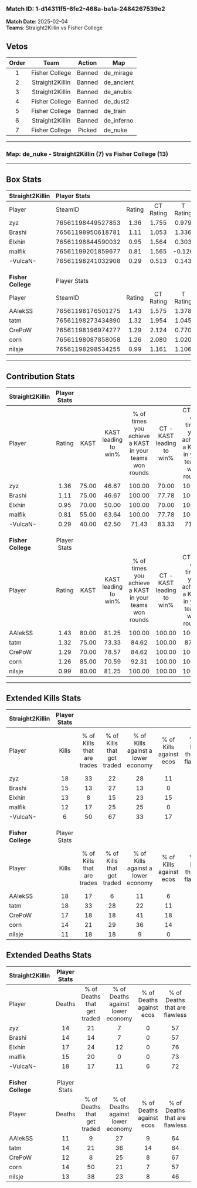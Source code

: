 ### Match ID: 1-d14311f5-6fe2-468a-ba1a-2484267539e2  
**Match Date**: 2025-02-04  
**Teams**: Straight2Killin vs Fisher College  

## Vetos  

| Order | Team | Action | Map |
| :---: | :--: | :----: | --- |
| 1 | Fisher College | Banned | de_mirage |
| 2 | Straight2Killin | Banned | de_ancient |
| 3 | Straight2Killin | Banned | de_anubis |
| 4 | Fisher College | Banned | de_dust2 |
| 5 | Fisher College | Banned | de_train |
| 6 | Straight2Killin | Banned | de_inferno |
| 7 | Fisher College | Picked | de_nuke |

---  

### **Map**: de_nuke - Straight2Killin (7) vs Fisher College (13)  
---  

## Box Stats  

| **Straight2Killin** | Player Stats      |        |           |          |       |      |       |         |        |      |     |
| :- | :- | :-: | :-: | :-: | :-: | :-: | :-: | :-: | :-: | :-: | :-: |
| Player              | SteamID           | Rating | CT Rating | T Rating | KAST  | ADR  | Kills | Assists | Deaths | K/D  | HS% |
| zyz                 | 76561198449527853 |  1.36  |   1.755   |  0.979   | 75.00 | 97.5 |  18   |    7    |   14   | 1.29 | 55  |
| Brashi              | 76561198950618781 |  1.11  |   1.053   |  1.336   | 75.00 | 66.3 |  15   |    3    |   14   | 1.07 | 60  |
| Elxhin              | 76561198844590032 |  0.95  |   1.564   |  0.303   | 70.00 | 76.8 |  13   |    5    |   17   | 0.76 | 30  |
| malfik              | 76561199201859677 |  0.81  |   1.565   |  -0.126  | 55.00 | 62.7 |  12   |    5    |   15   | 0.80 | 58  |
| -VulcaN-            | 76561198241032908 |  0.29  |   0.513   |  0.143   | 40.00 | 44.4 |   6   |    2    |   18   | 0.33 | 33  |
|                     |                   |        |           |          |       |      |       |         |        |      |     |
|                     |                   |        |           |          |       |      |       |         |        |      |     |
|                     |                   |        |           |          |       |      |       |         |        |      |     |
| **Fisher College**  | Player Stats      |        |           |          |       |      |       |         |        |      |     |
| Player              | SteamID           | Rating | CT Rating | T Rating | KAST  | ADR  | Kills | Assists | Deaths | K/D  | HS% |
| AAlekSS             | 76561198176501275 |  1.43  |   1.575   |  1.378   | 80.00 | 89.0 |  18   |    3    |   11   | 1.64 | 27  |
| tatm                | 76561198273434890 |  1.32  |   1.954   |  1.045   | 75.00 | 89.4 |  18   |    5    |   14   | 1.29 | 33  |
| CrePoW              | 76561198196974277 |  1.29  |   2.124   |  0.770   | 70.00 | 90.0 |  17   |    2    |   12   | 1.42 | 64  |
| corn                | 76561198087858058 |  1.26  |   2.080   |  1.020   | 85.00 | 92.7 |  14   |    9    |   14   | 1.00 | 50  |
| nilsje              | 76561198298534255 |  0.99  |   1.161   |  1.106   | 80.00 | 59.5 |  11   |    6    |   13   | 0.85 | 45  |
---  

## Contribution Stats  

| **Straight2Killin** | Player Stats |       |                      |                                                        |                           |                                                             |                          |                                                            |
| :- | :-: | :-: | :-: | :-: | :-: | :-: | :-: | :-: |
| Player              |    Rating    | KAST  | KAST leading to win% | % of times you achieve a KAST in your teams won rounds | CT - KAST leading to win% | CT - % of times you achieve a KAST in your teams won rounds | T - KAST leading to win% | T - % of times you achieve a KAST in your teams won rounds |
| zyz                 |     1.36     | 75.00 |        46.67         |                         100.00                         |           70.00           |                           100.00                            |           0.00           |                            0.00                            |
| Brashi              |     1.11     | 75.00 |        46.67         |                         100.00                         |           77.78           |                           100.00                            |           0.00           |                            0.00                            |
| Elxhin              |     0.95     | 70.00 |        50.00         |                         100.00                         |           70.00           |                           100.00                            |           0.00           |                            0.00                            |
| malfik              |     0.81     | 55.00 |        63.64         |                         100.00                         |           77.78           |                           100.00                            |           0.00           |                            0.00                            |
| -VulcaN-            |     0.29     | 40.00 |        62.50         |                         71.43                          |           83.33           |                            71.43                            |           0.00           |                            0.00                            |
|                     |              |       |                      |                                                        |                           |                                                             |                          |                                                            |
|                     |              |       |                      |                                                        |                           |                                                             |                          |                                                            |
|                     |              |       |                      |                                                        |                           |                                                             |                          |                                                            |
| **Fisher College**  | Player Stats |       |                      |                                                        |                           |                                                             |                          |                                                            |
| Player              |    Rating    | KAST  | KAST leading to win% | % of times you achieve a KAST in your teams won rounds | CT - KAST leading to win% | CT - % of times you achieve a KAST in your teams won rounds | T - KAST leading to win% | T - % of times you achieve a KAST in your teams won rounds |
| AAlekSS             |     1.43     | 80.00 |        81.25         |                         100.00                         |          100.00           |                           100.00                            |          62.50           |                           100.00                           |
| tatm                |     1.32     | 75.00 |        73.33         |                         84.62                          |          100.00           |                            87.50                            |          50.00           |                           80.00                            |
| CrePoW              |     1.29     | 70.00 |        78.57         |                         84.62                          |          100.00           |                           100.00                            |          50.00           |                           60.00                            |
| corn                |     1.26     | 85.00 |        70.59         |                         92.31                          |          100.00           |                           100.00                            |          44.44           |                           80.00                            |
| nilsje              |     0.99     | 80.00 |        81.25         |                         100.00                         |          100.00           |                           100.00                            |          62.50           |                           100.00                           |
---  

## Extended Kills Stats  

| **Straight2Killin** | Player Stats |                            |                            |                                    |                         |                              |                                 |                                       |                    |           |
| :- | :-: | :-: | :-: | :-: | :-: | :-: | :-: | :-: | :-: | :-: |
| Player              |    Kills     | % of Kills that are trades | % of Kills that got traded | % of Kills against a lower economy | % of Kills against ecos | % of Kills that are flawless | % of Kills that are close duels | % of Kills that are assisted by flash | Pistol Round Kills | AWP Kills |
| zyz                 |      18      |             33             |             22             |                 28                 |           11            |              78              |                6                |                   0                   |         1          |     0     |
| Brashi              |      15      |             13             |             27             |                 13                 |            0            |              40              |                0                |                   0                   |         2          |     0     |
| Elxhin              |      13      |             8              |             15             |                 23                 |           15            |              62              |               15                |                   0                   |         0          |     2     |
| malfik              |      12      |             17             |             25             |                 25                 |            0            |              58              |                0                |                   0                   |         2          |     0     |
| -VulcaN-            |      6       |             50             |             67             |                 33                 |           17            |              50              |               17                |                   0                   |         0          |     1     |
|                     |              |                            |                            |                                    |                         |                              |                                 |                                       |                    |           |
|                     |              |                            |                            |                                    |                         |                              |                                 |                                       |                    |           |
|                     |              |                            |                            |                                    |                         |                              |                                 |                                       |                    |           |
| **Fisher College**  | Player Stats |                            |                            |                                    |                         |                              |                                 |                                       |                    |           |
| Player              |    Kills     | % of Kills that are trades | % of Kills that got traded | % of Kills against a lower economy | % of Kills against ecos | % of Kills that are flawless | % of Kills that are close duels | % of Kills that are assisted by flash | Pistol Round Kills | AWP Kills |
| AAlekSS             |      18      |             17             |             6              |                 11                 |            6            |              67              |               11                |                   0                   |         3          |     0     |
| tatm                |      18      |             33             |             28             |                 22                 |           11            |              78              |                0                |                   6                   |         3          |     9     |
| CrePoW              |      17      |             18             |             18             |                 41                 |           18            |              71              |                6                |                   6                   |         1          |     1     |
| corn                |      14      |             21             |             29             |                 36                 |           14            |              71              |                0                |                   7                   |         2          |     0     |
| nilsje              |      11      |             18             |             18             |                 9                  |            0            |              45              |                0                |                   9                   |         1          |     0     |
## Extended Deaths Stats  

| **Straight2Killin** | Player Stats |                             |                                   |                          |                               |                            |                           |               |
| :- | :-: | :-: | :-: | :-: | :-: | :-: | :-: | :-: |
| Player              |    Deaths    | % of Deaths that get traded | % of Deaths against lower economy | % of Deaths against ecos | % of Deaths that are flawless | % of Deaths that are close | % of Deaths while blinded | Deaths to AWP |
| zyz                 |      14      |             21              |                 7                 |            0             |              57               |             0              |             7             |       3       |
| Brashi              |      14      |             14              |                 7                 |            0             |              57               |             0              |             7             |       4       |
| Elxhin              |      17      |             24              |                12                 |            0             |              76               |             6              |             6             |       0       |
| malfik              |      15      |             20              |                 0                 |            0             |              73               |             7              |             0             |       2       |
| -VulcaN-            |      18      |             17              |                11                 |            6             |              72               |             6              |             6             |       1       |
|                     |              |                             |                                   |                          |                               |                            |                           |               |
|                     |              |                             |                                   |                          |                               |                            |                           |               |
|                     |              |                             |                                   |                          |                               |                            |                           |               |
| **Fisher College**  | Player Stats |                             |                                   |                          |                               |                            |                           |               |
| Player              |    Deaths    | % of Deaths that get traded | % of Deaths against lower economy | % of Deaths against ecos | % of Deaths that are flawless | % of Deaths that are close | % of Deaths while blinded | Deaths to AWP |
| AAlekSS             |      11      |              9              |                27                 |            9             |              64               |             9              |             0             |       1       |
| tatm                |      14      |             21              |                36                 |            14            |              64               |             0              |             0             |       0       |
| CrePoW              |      12      |              8              |                25                 |            8             |              67               |             0              |             0             |       0       |
| corn                |      14      |             50              |                21                 |            7             |              57               |             14             |             0             |       0       |
| nilsje              |      13      |             38              |                23                 |            8             |              46               |             8              |             0             |       2       |

